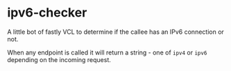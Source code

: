 ipv6-checker
============

A little bot of fastly VCL to determine if the callee has an IPv6 connection or not.

When any endpoint is called it will return a string - one of `ipv4` or `ipv6` depending on the incoming request.